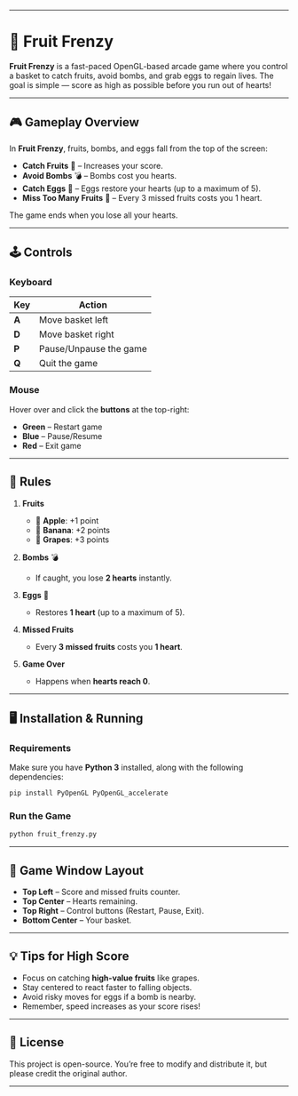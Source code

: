 
---

# 🍓 Fruit Frenzy

**Fruit Frenzy** is a fast-paced OpenGL-based arcade game where you control a basket to catch fruits, avoid bombs, and grab eggs to regain lives. The goal is simple — score as high as possible before you run out of hearts!

---

## 🎮 Gameplay Overview

In **Fruit Frenzy**, fruits, bombs, and eggs fall from the top of the screen:

* **Catch Fruits** 🥝 – Increases your score.
* **Avoid Bombs** 💣 – Bombs cost you hearts.
* **Catch Eggs** 🥚 – Eggs restore your hearts (up to a maximum of 5).
* **Miss Too Many Fruits** 🍌 – Every 3 missed fruits costs you 1 heart.

The game ends when you lose all your hearts.

---

## 🕹 Controls

### **Keyboard**

| Key   | Action                 |
| ----- | ---------------------- |
| **A** | Move basket left       |
| **D** | Move basket right      |
| **P** | Pause/Unpause the game |
| **Q** | Quit the game          |

### **Mouse**

Hover over and click the **buttons** at the top-right:

* **Green** – Restart game
* **Blue** – Pause/Resume
* **Red** – Exit game

---

## 📜 Rules

1. **Fruits**

   * 🍎 **Apple**: +1 point
   * 🍌 **Banana**: +2 points
   * 🍇 **Grapes**: +3 points

2. **Bombs** 💣

   * If caught, you lose **2 hearts** instantly.

3. **Eggs** 🥚

   * Restores **1 heart** (up to a maximum of 5).

4. **Missed Fruits**

   * Every **3 missed fruits** costs you **1 heart**.

5. **Game Over**

   * Happens when **hearts reach 0**.

---

## 🖥 Installation & Running

### **Requirements**

Make sure you have **Python 3** installed, along with the following dependencies:

```bash
pip install PyOpenGL PyOpenGL_accelerate
```

### **Run the Game**

```bash
python fruit_frenzy.py
```

---

## 📸 Game Window Layout

* **Top Left** – Score and missed fruits counter.
* **Top Center** – Hearts remaining.
* **Top Right** – Control buttons (Restart, Pause, Exit).
* **Bottom Center** – Your basket.

---

## 💡 Tips for High Score

* Focus on catching **high-value fruits** like grapes.
* Stay centered to react faster to falling objects.
* Avoid risky moves for eggs if a bomb is nearby.
* Remember, speed increases as your score rises!

---

## 📄 License

This project is open-source. You’re free to modify and distribute it, but please credit the original author.

---

